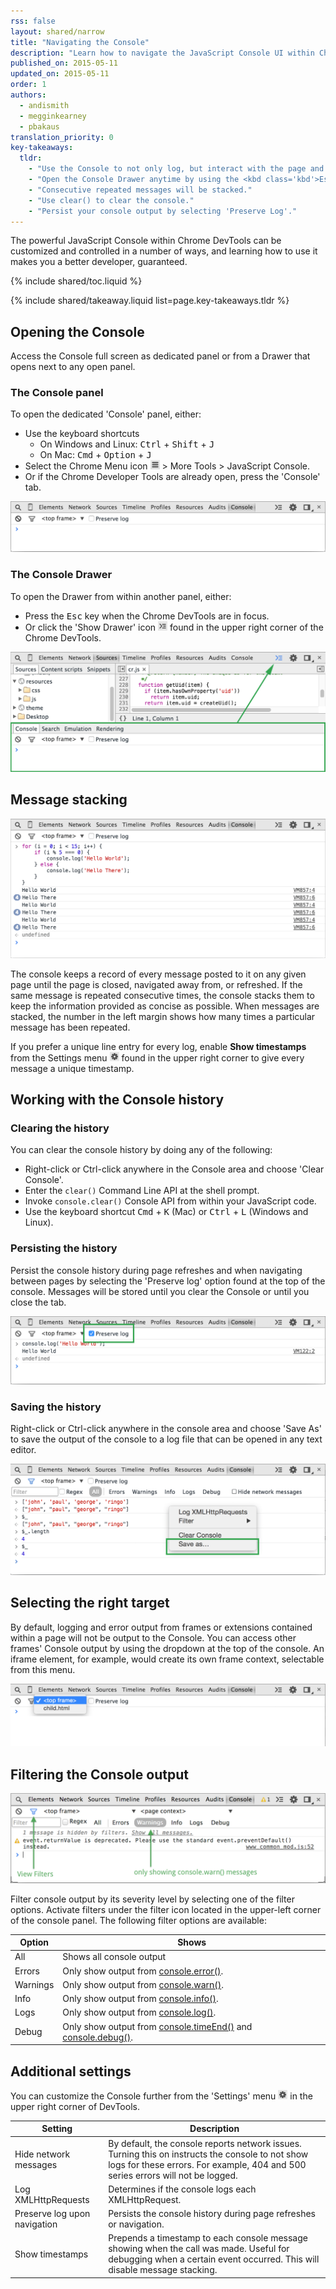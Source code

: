 ```yaml
---
rss: false
layout: shared/narrow
title: "Navigating the Console"
description: "Learn how to navigate the JavaScript Console UI within Chrome DevTools."
published_on: 2015-05-11
updated_on: 2015-05-11
order: 1
authors:
  - andismith
  - megginkearney
  - pbakaus
translation_priority: 0
key-takeaways:
  tldr:
    - "Use the Console to not only log, but interact with the page and execute JavaScript."
    - "Open the Console Drawer anytime by using the <kbd class='kbd'>Esc</kbd> key shortcut."
    - "Consecutive repeated messages will be stacked."
    - "Use clear() to clear the console."
    - "Persist your console output by selecting 'Preserve Log'."
---
```

<p class="intro">
  The powerful JavaScript Console within Chrome DevTools can be customized and controlled in a number of ways, and learning how to use it makes you a better developer, guaranteed.
</p>

{% include shared/toc.liquid %}

{% include shared/takeaway.liquid list=page.key-takeaways.tldr %}

## Opening the Console

Access the Console full screen as dedicated panel or from a Drawer that opens next to any open panel.

### The Console panel

To open the dedicated 'Console' panel, either:

* Use the keyboard shortcuts
  * On Windows and Linux: <kbd class="kbd">Ctrl</kbd> + <kbd class="kbd">Shift</kbd> + <kbd class="kbd">J</kbd>
  * On Mac: <kbd class="kbd">Cmd</kbd> + <kbd class="kbd">Option</kbd> + <kbd class="kbd">J</kbd>
* Select the Chrome Menu icon <img src="images/menu.gif" alt="menu" style="display:inline-block;margin:0;width:15px" /> > More Tools > JavaScript Console.
* Or if the Chrome Developer Tools are already open, press the 'Console' tab.

![The Console Panel](images/console-panel.png)

### The Console Drawer

To open the Drawer from within another panel, either:

* Press the <kbd class="kbd">Esc</kbd> key when the Chrome DevTools are in focus.
* Or click the 'Show Drawer' icon <img src="images/drawer.gif" alt="drawer" style="display:inline-block;margin:0;width:15px" /> found in the upper right corner of the Chrome DevTools.

![The Console Drawer while on the 'Sources' panel](images/console-drawer.png)

## Message stacking

![Example of messages stacking within the console](images/message-stacking.png)

The console keeps a record of every message posted to it on any given page until the page is closed, navigated away from, or refreshed. If the same message is repeated consecutive times, the console stacks them to keep the information provided as concise as possible. When messages are stacked, the number in the left margin shows how many times a particular message has been repeated.

If you prefer a unique line entry for every log, enable **Show timestamps** from the Settings menu  <img src="images/settings.gif" alt="settings" style="display:inline-block;margin:0;width:15px" /> found in the upper right corner to give every message a unique timestamp.

## Working with the Console history

### Clearing the history

You can clear the console history by doing any of the following:

* Right-click or Ctrl-click anywhere in the Console area and choose 'Clear Console'.
* Enter the `clear()` Command Line API at the shell prompt.
* Invoke `console.clear()` Console API from within your JavaScript code.
* Use the keyboard shortcut <kbd class="kbd">Cmd</kbd> + <kbd class="kbd">K</kbd> (Mac) or <kbd class="kbd">Ctrl</kbd> + <kbd class="kbd">L</kbd> (Windows and Linux).

### Persisting the history

Persist the console history during page refreshes and when navigating between pages by selecting the 'Preserve log' option found at the top of the console. Messages will be stored until you clear the Console or until you close the tab.

![Example of preserve log activated](images/preserve-log.png)

### Saving the history

Right-click or Ctrl-click anywhere in the console area and choose 'Save As' to save the output of the console to a log file that can be opened in any text editor.

![Example of preserve log activated](images/console-save-as.png)

## Selecting the right target

By default, logging and error output from frames or extensions contained within a page will not be output to the Console. You can access other frames' Console output by using the dropdown at the top of the console. An iframe element, for example, would create its own frame context, selectable from this menu.

![Example of frame selection](images/frame-selection.png)

## Filtering the Console output

![Filtering errors](images/console-write-filter-errors.png)

Filter console output by its severity level by selecting one of the filter options.
Activate filters under the filter icon located in the upper-left corner of the console panel.
The following filter options are available:

<table class="mdl-data-table">
  <thead>
     <tr>
      <th>Option</th>
      <th>Shows</th>
    </tr>   
  </thead>
  <tbody>
  <tr>
    <td>All</td>
    <td>Shows all console output</td>
  </tr>
  <tr>
    <td>Errors</td>
    <td>Only show output from <a href="/web/tools/javascript/console/console-reference#consoleerrorobject--object-">console.error()</a>.</td>
  </tr>
  <tr>
    <td>Warnings</td>
    <td>Only show output from <a href="/web/tools/javascript/console/console-reference#consolewarnobject--object-">console.warn()</a>.</td>
  </tr>
  <tr>
    <td>Info</td>
    <td>Only show output from <a href="/web/tools/javascript/console/console-reference#consoleinfoobject--object-">console.info()</a>.</td>
  </tr>
  <tr>
    <td>Logs</td>
    <td>Only show output from <a href="/web/tools/javascript/console/console-reference#consolelogobject--object-">console.log()</a>.</td>
  </tr>
  <tr>
    <td>Debug</td>
    <td>Only show output from <a href="/web/tools/javascript/console/console-reference#consoletimeendlabel">console.timeEnd()</a> and <a href="/web/tools/javascript/console/console-reference#consoledebugobject--object-">console.debug()</a>.</td>
  </tr>
  </tbody>
</table>

## Additional settings

You can customize the Console further from the 'Settings' menu <img src="images/settings.gif" alt="settings" style="display:inline-block;margin:0;width:15px" /> in the upper right corner of DevTools.

<table class="mdl-data-table">
  <thead>
     <tr>
      <th>Setting</th>
      <th>Description</th>
    </tr>   
  </thead>
  <tbody>
  <tr>
    <td>Hide network messages</td>
    <td>By default, the console reports network issues. Turning this on instructs the console to not show logs for these errors. For example, 404 and 500 series errors will not be logged.</td>
  </tr>
  <tr>
    <td>Log XMLHttpRequests</td>
    <td>Determines if the console logs each XMLHttpRequest.</td>
  </tr>
  <tr>
    <td>Preserve log upon navigation</td>
    <td>Persists the console history during page refreshes or navigation.</td>
  </tr>
  <tr>
    <td>Show timestamps</td>
    <td>Prepends a timestamp to each console message showing when the call was made. Useful for debugging when a certain event occurred. This will disable message stacking.</td>
  </tr>
  </tbody>
</table>



